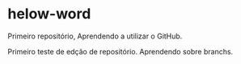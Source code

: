 # helow-word
Primeiro repositório, Aprendendo a utilizar o GitHub.

Primeiro teste de edção de repositório.
Aprendendo sobre branchs.

